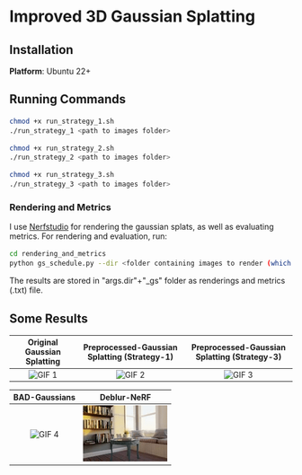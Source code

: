#  Improved 3D Gaussian Splatting


## Installation

**Platform**: Ubuntu 22+


## Running Commands
```bash
chmod +x run_strategy_1.sh
./run_strategy_1 <path to images folder>
```


```bash
chmod +x run_strategy_2.sh
./run_strategy_2 <path to images folder>
```


```bash
chmod +x run_strategy_3.sh
./run_strategy_3 <path to images folder>
```

### Rendering and Metrics
I use [Nerfstudio](https://docs.nerf.studio/quickstart/installation.html) for rendering the gaussian splats, as well as evaluating metrics. For rendering and evaluation, run:

```bash
cd rendering_and_metrics
python gs_schedule.py --dir <folder containing images to render (which can be blurr)> --gt_dir <ground truths for those images, especially if they are blurr>
```
The results are stored in "args.dir"+"_gs" folder as renderings and metrics (.txt) file.
## Some Results

| Original Gaussian Splatting | Preprocessed-Gaussian Splatting (Strategy-1) | Preprocessed-Gaussian Splatting (Strategy-3) |
|:--:|:--:|:--:|
| ![GIF 1](some_results/original_gs.gif) | ![GIF 2](some_results/strategy-1.gif) | ![GIF 3](some_results/strategy-3.gif) |

| BAD-Gaussians | Deblur-NeRF |
|:--:|:--:|
| ![GIF 4](some_results/bad_gaussian.gif) | ![GIF 5](some_results/deblur-nerf.gif) |





